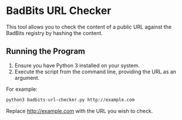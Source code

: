 # BadBits URL Checker

This tool allows you to check the content of a public URL against the BadBits registry by hashing the content.

## Running the Program

1. Ensure you have Python 3 installed on your system.
2. Execute the script from the command line, providing the URL as an argument.

For example:

```bash
python3 badbits-url-checker.py http://example.com
```
Replace http://example.com with the URL you wish to check.
